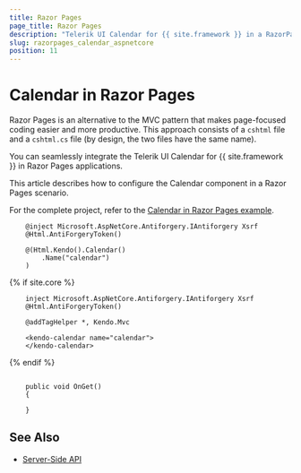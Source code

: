 ```yaml
---
title: Razor Pages
page_title: Razor Pages
description: "Telerik UI Calendar for {{ site.framework }} in a RazorPages application."
slug: razorpages_calendar_aspnetcore
position: 11
---
```


# Calendar in Razor Pages

Razor Pages is an alternative to the MVC pattern that makes page-focused coding easier and more productive. This approach consists of a `cshtml` file and a `cshtml.cs` file (by design, the two files have the same name). 

You can seamlessly integrate the Telerik UI Calendar for {{ site.framework }} in Razor Pages applications.

This article describes how to configure the Calendar component in a Razor Pages scenario.

For the complete project, refer to the [Calendar in Razor Pages example](https://github.com/telerik/ui-for-aspnet-core-examples/blob/master/Telerik.Examples.RazorPages/Telerik.Examples.RazorPages/Pages/Calendar/CalendarIndex.cshtml).


```tab-HtmlHelper(csthml)   
    @inject Microsoft.AspNetCore.Antiforgery.IAntiforgery Xsrf
    @Html.AntiForgeryToken()

    @(Html.Kendo().Calendar()
        .Name("calendar")
    )

```

{% if site.core %}
```tab-TagHelper(cshtml)
    inject Microsoft.AspNetCore.Antiforgery.IAntiforgery Xsrf
    @Html.AntiForgeryToken()

    @addTagHelper *, Kendo.Mvc

    <kendo-calendar name="calendar">
    </kendo-calendar>
```
{% endif %}

```tab-PageModel(cshtml.cs)      
	
    public void OnGet()
    {

    }
```

## See Also

* [Server-Side API](/api/calendar)

